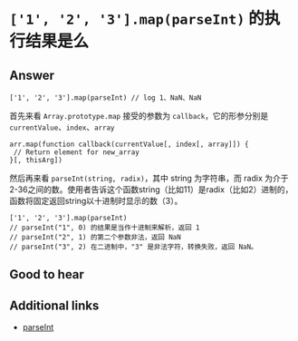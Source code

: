 # `['1', '2', '3'].map(parseInt)` 的执行结果是么

## Answer

```es6
['1', '2', '3'].map(parseInt) // log 1、NaN、NaN
```

首先来看 `Array.prototype.map` 接受的参数为 `callback`，它的形参分别是 `currentValue`、`index`、`array`

```es6
arr.map(function callback(currentValue[, index[, array]]) {
 // Return element for new_array
}[, thisArg])
```

然后再来看 `parseInt(string, radix)`，其中 string 为字符串，而 radix 为介于2-36之间的数。使用者告诉这个函数string（比如11）是radix（比如2）进制的，函数将固定返回string以十进制时显示的数（3）。

```es6
['1', '2', '3'].map(parseInt)
// parseInt("1", 0) 的结果是当作十进制来解析，返回 1
// parseInt("2", 1) 的第二个参数非法，返回 NaN
// parseInt("3", 2) 在二进制中，"3" 是非法字符，转换失败，返回 NaN。
```

## Good to hear

## Additional links

* [parseInt](https://developer.mozilla.org/zh-CN/docs/Web/JavaScript/Reference/Global_Objects/parseInt)

<!-- tags: (javascript) -->

<!-- expertise: (0) -->